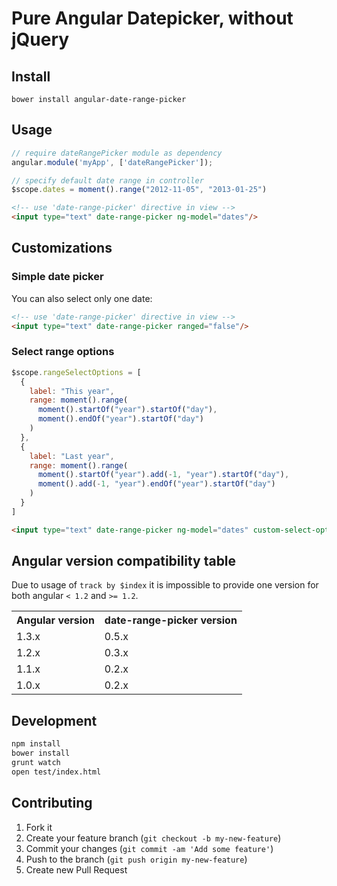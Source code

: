 # Pure Angular Datepicker, without jQuery

## Install

```
bower install angular-date-range-picker
```


## Usage

```js
// require dateRangePicker module as dependency
angular.module('myApp', ['dateRangePicker']);
```

```js
// specify default date range in controller
$scope.dates = moment().range("2012-11-05", "2013-01-25")
```

```html
<!-- use 'date-range-picker' directive in view -->
<input type="text" date-range-picker ng-model="dates"/>
```

## Customizations

### Simple date picker

You can also select only one date:

```html
<!-- use 'date-range-picker' directive in view -->
<input type="text" date-range-picker ranged="false"/>
```

### Select range options

```js
$scope.rangeSelectOptions = [
  {
    label: "This year",
    range: moment().range(
      moment().startOf("year").startOf("day"),
      moment().endOf("year").startOf("day")
    )
  },
  {
    label: "Last year",
    range: moment().range(
      moment().startOf("year").add(-1, "year").startOf("day"),
      moment().add(-1, "year").endOf("year").startOf("day")
    )
  }
]
```

```html
<input type="text" date-range-picker ng-model="dates" custom-select-options="rangeSelectOptions" />
```

## Angular version compatibility table

Due to usage of `track by $index` it is impossible to provide one version for both angular `< 1.2` and `>= 1.2`.

<table>
  <tr>
    <th>Angular version</th>
    <th>date-range-picker version</th>
  </tr>
  <tr>
    <td>1.3.x</td><td>0.5.x</td>
  </tr>
  <tr>
    <td>1.2.x</td><td>0.3.x</td>
  </tr>
  <tr>
    <td>1.1.x</td><td>0.2.x</td>
  </tr>
  <tr>
    <td>1.0.x</td><td>0.2.x</td>
  </tr>
</table>


## Development

```bash
npm install
bower install
grunt watch
open test/index.html
```

## Contributing

1. Fork it
2. Create your feature branch (`git checkout -b my-new-feature`)
3. Commit your changes (`git commit -am 'Add some feature'`)
4. Push to the branch (`git push origin my-new-feature`)
5. Create new Pull Request
